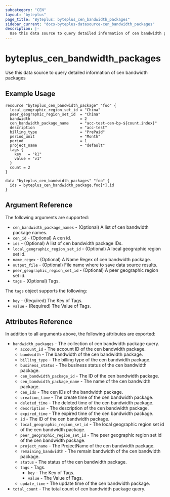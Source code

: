 ```yaml
---
subcategory: "CEN"
layout: "byteplus"
page_title: "Byteplus: byteplus_cen_bandwidth_packages"
sidebar_current: "docs-byteplus-datasource-cen_bandwidth_packages"
description: |-
  Use this data source to query detailed information of cen bandwidth packages
---
```

# byteplus_cen_bandwidth_packages
Use this data source to query detailed information of cen bandwidth packages
## Example Usage
```hcl
resource "byteplus_cen_bandwidth_package" "foo" {
  local_geographic_region_set_id = "China"
  peer_geographic_region_set_id  = "China"
  bandwidth                      = 2
  cen_bandwidth_package_name     = "acc-test-cen-bp-${count.index}"
  description                    = "acc-test"
  billing_type                   = "PrePaid"
  period_unit                    = "Month"
  period                         = 1
  project_name                   = "default"
  tags {
    key   = "k1"
    value = "v1"
  }
  count = 2
}

data "byteplus_cen_bandwidth_packages" "foo" {
  ids = byteplus_cen_bandwidth_package.foo[*].id
}
```
## Argument Reference
The following arguments are supported:
* `cen_bandwidth_package_names` - (Optional) A list of cen bandwidth package names.
* `cen_id` - (Optional) A cen id.
* `ids` - (Optional) A list of cen bandwidth package IDs.
* `local_geographic_region_set_id` - (Optional) A local geographic region set id.
* `name_regex` - (Optional) A Name Regex of cen bandwidth package.
* `output_file` - (Optional) File name where to save data source results.
* `peer_geographic_region_set_id` - (Optional) A peer geographic region set id.
* `tags` - (Optional) Tags.

The `tags` object supports the following:

* `key` - (Required) The Key of Tags.
* `value` - (Required) The Value of Tags.

## Attributes Reference
In addition to all arguments above, the following attributes are exported:
* `bandwidth_packages` - The collection of cen bandwidth package query.
    * `account_id` - The account ID of the cen bandwidth package.
    * `bandwidth` - The bandwidth of the cen bandwidth package.
    * `billing_type` - The billing type of the cen bandwidth package.
    * `business_status` - The business status of the cen bandwidth package.
    * `cen_bandwidth_package_id` - The ID of the cen bandwidth package.
    * `cen_bandwidth_package_name` - The name of the cen bandwidth package.
    * `cen_ids` - The cen IDs of the bandwidth package.
    * `creation_time` - The create time of the cen bandwidth package.
    * `deleted_time` - The deleted time of the cen bandwidth package.
    * `description` - The description of the cen bandwidth package.
    * `expired_time` - The expired time of the cen bandwidth package.
    * `id` - The ID of the cen bandwidth package.
    * `local_geographic_region_set_id` - The local geographic region set id of the cen bandwidth package.
    * `peer_geographic_region_set_id` - The peer geographic region set id of the cen bandwidth package.
    * `project_name` - The ProjectName of the cen bandwidth package.
    * `remaining_bandwidth` - The remain bandwidth of the cen bandwidth package.
    * `status` - The status of the cen bandwidth package.
    * `tags` - Tags.
        * `key` - The Key of Tags.
        * `value` - The Value of Tags.
    * `update_time` - The update time of the cen bandwidth package.
* `total_count` - The total count of cen bandwidth package query.


